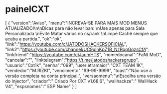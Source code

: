 # painelCXT
[ { "version":"Aviso", "menu":"INCREVA-SE PARA MAIS MOD MENUS ATUALIZADO!\n\nDicas para não levar ban: \nUse apenas para Sala Personalizada \nEvite Matar vários no cs/rank \nLimpe Cachê sempre que acaba a partida.", "ok":"ok", "link":"https://youtube.com/c/JATODOSHACKERSOFICIAL", "link2":"https://youtube.com/channel/UC9uInKpZ1B_NzRqqGqzsCfA", "linkfriend":"https://youtube.com/c/JaumHTS", "nomedocanal":"FaNt MoD", "cancelar":"", "linktelegram":"https://t.me/jatodoshackersgrupo", "usuario":"Cxt1k", "senha":"099", "userletramaior":"CXT TEAM 1K", "vendedor":"M.RIZKI", "vencimento":"99-99-9999", "toast":"Não use a versão completa na conta principal.", "versaomenu":"\nEscolha uma versão do Injector", "criador":" Criado Por CXT v1.68.6", "wallhackze":" WallHack V4", "espsnomes":" ESP Name" } ]
